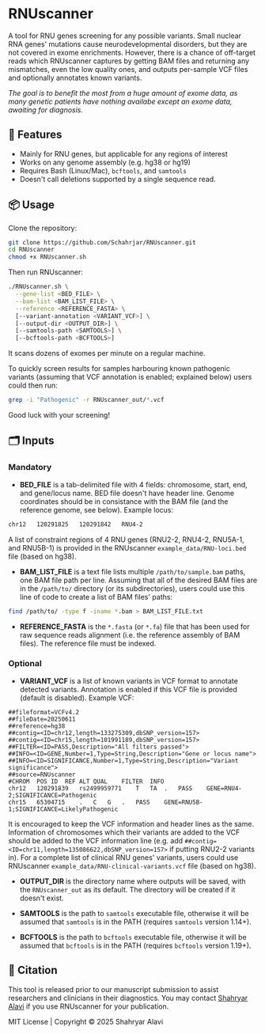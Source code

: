 # RNUscanner
A tool for RNU genes screening for any possible variants. Small nuclear RNA genes' mutations cause neurodevelopmental disorders, but they are not covered in exome enrichments. However, there is a chance of off-target reads which RNUscanner captures by getting BAM files and returning any mismatches, even the low quality ones, and outputs per-sample VCF files and optionally annotates known variants.

*The goal is to benefit the most from a huge amount of exome data, as many genetic patients have nothing availabe except an exome data, awaiting for diagnosis.*

## 🔧 Features
- Mainly for RNU genes, but applicable for any regions of interest
- Works on any genome assembly (e.g. hg38 or hg19)
- Requires Bash (Linux/Mac), `bcftools`, and `samtools`
- Doesn't call deletions supported by a single sequence read.

## 📦 Usage
Clone the repository:

```bash
git clone https://github.com/Schahrjar/RNUscanner.git
cd RNUscanner
chmod +x RNUscanner.sh
```
Then run RNUscanner:
```bash
./RNUscanner.sh \
  --gene-list <BED_FILE> \
  --bam-list <BAM_LIST_FILE> \
  --reference <REFERENCE_FASTA> \
  [--variant-annotation <VARIANT_VCF>] \
  [--output-dir <OUTPUT_DIR>] \
  [--samtools-path <SAMTOOLS>] \
  [--bcftools-path <BCFTOOLS>]
```
It scans dozens of exomes per minute on a regular machine.

To quickly screen results for samples harbouring known pathogenic variants (assuming that VCF annotation is enabled; explained below) users could then run:

```bash
grep -i "Pathogenic" -r RNUscanner_out/*.vcf
```

Good luck with your screening!

## 🗂️ Inputs
### Mandatory
* **BED_FILE**
is a tab-delimited file with 4 fields: chromosome, start, end, and gene/locus name. BED file doesn't have header line. Genome coordinates should be in consistance with the BAM file (and the reference genome, see below). Example locus:
```txt
chr12	120291825	120291842	RNU4-2
```
A list of constraint regions of 4 RNU genes (RNU2-2, RNU4-2, RNU5A-1, and RNU5B-1) is provided in the RNUscanner `example_data/RNU-loci.bed` file (based on hg38).

* **BAM_LIST_FILE**
is a text file lists multiple `/path/to/sample.bam` paths, one BAM file path per line. Assuming that all of the desired BAM files are in the `/path/to/` directory (or its subdirectories), users could use this line of code to create a list of BAM files' paths:
```bash
find /path/to/ -type f -iname *.bam > BAM_LIST_FILE.txt
```

* **REFERENCE_FASTA**
is the `*.fasta` (or `*.fa`) file that has been used for raw sequence reads alignment (i.e. the reference assembly of BAM files). The reference file must be indexed.

### Optional
* **VARIANT_VCF**
is a list of known variants in VCF format to annotate detected variants. Annotation is enabled if this VCF file is provided (default is disabled). Example VCF:
```vcf
##fileformat=VCFv4.2
##fileDate=20250611
##reference=hg38
##contig=<ID=chr12,length=133275309,dbSNP_version=157>
##contig=<ID=chr15,length=101991189,dbSNP_version=157>
##FILTER=<ID=PASS,Description="All filters passed">
##INFO=<ID=GENE,Number=1,Type=String,Description="Gene or locus name">
##INFO=<ID=SIGNIFICANCE,Number=1,Type=String,Description="Variant significance">
##source=RNUscanner
#CHROM	POS	ID	REF	ALT	QUAL	FILTER	INFO
chr12	120291839	rs2499959771	T	TA	.	PASS	GENE=RNU4-2;SIGNIFICANCE=Pathogenic
chr15	65304715	.	C	G	.	PASS	GENE=RNU5B-1;SIGNIFICANCE=LikelyPathogenic
```
It is encouraged to keep the VCF information and header lines as the same. Information of chromosomes which their variants are added to the VCF should be added to the VCF information line (e.g. add `##contig=<ID=chr11,length=135086622,dbSNP_version=157>` if putting RNU2-2 variants in). For a complete list of clinical RNU genes' variants, users could use RNUscanner `example_data/RNU-clinical-variants.vcf` file (based on hg38).

* **OUTPUT_DIR**
is the directory name where outputs will be saved, with the `RNUscanner_out` as its default. The directory will be created if it doesn't exist.

* **SAMTOOLS**
is the path to `samtools` executable file, otherwise it will be assumed that `samtools` is in the PATH (requires `samtools` version 1.14+).

* **BCFTOOLS**
is the path to `bcftools` executable file, otherwise it will be assumed that `bcftools` is in the PATH (requires `bcftools` version 1.19+).

## 📜 Citation

This tool is released prior to our manuscript submission to assist researchers and clinicians in their diagnostics. You may contact [Shahryar Alavi](https://schahrjar.github.io/) if you use RNUscanner for your publication.

MIT License | Copyright &copy; 2025 Shahryar Alavi
